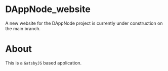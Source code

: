 # DAppNode_website

A new website for the DAppNode project is currently under construction on the main branch.

# About

This is a `GatsbyJS` based application.
